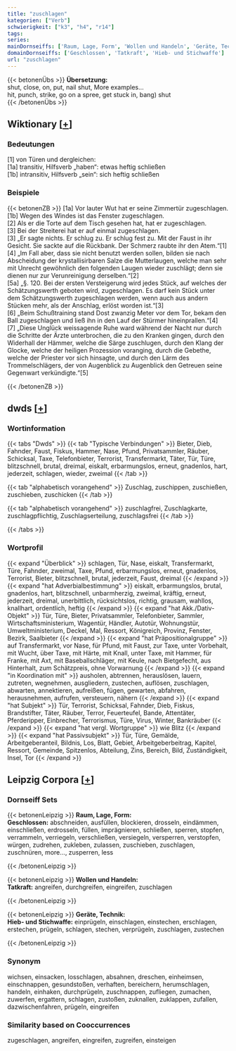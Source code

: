 ```yaml
---
title: "zuschlagen"
kategorien: ["Verb"]
schwierigkeit: ["k3", "h4", "r14"]
tags:
series:
mainDornseiffs: ['Raum, Lage, Form', 'Wollen und Handeln', 'Geräte, Technik']
domainDornseiffs: ['Geschlossen', 'Tatkraft', 'Hieb- und Stichwaffe']
url: "zuschlagen"
---
```


{{< betonenÜbs >}}
**Übersetzung:**  
shut, close, on, put, nail shut, More examples...  
hit, punch, strike, go on a spree, get stuck in, bang) shut  
{{< /betonenÜbs >}}

## Wiktionary [[+](https://de.wiktionary.org/wiki/zuschlagen)]

### Bedeutungen
[1] von Türen und dergleichen:  
[1a] transitiv, Hilfsverb „haben“: etwas heftig schließen  
[1b] intransitiv, Hilfsverb „sein“: sich heftig schließen  

### Beispiele
{{< betonenZB >}}
[1a] Vor lauter Wut hat er seine Zimmertür zugeschlagen.  
[1b] Wegen des Windes ist das Fenster zugeschlagen.  
[2] Als er die Torte auf dem Tisch gesehen hat, hat er zugeschlagen.  
[3] Bei der Streiterei hat er auf einmal zugeschlagen.  
[3] „Er sagte nichts. Er schlug zu. Er schlug fest zu. Mit der Faust in ihr Gesicht. Sie sackte auf die Rückbank. Der Schmerz raubte ihr den Atem.“[1]  
[4] „Im Fall aber, dass sie nicht benutzt werden sollen, bilden sie nach Abscheidung der krystallisirbaren Salze die Mutterlaugen, welche man sehr mit Unrecht gewöhnlich den folgenden Laugen wieder zuschlägt; denn sie dienen nur zur Verunreinigung derselben.“[2]  
[5a] „§. 120. Bei der ersten Versteigerung wird jedes Stück, auf welches der Schätzungswerth geboten wird, zugeschlagen. Es darf kein Stück unter dem Schätzungswerth zugeschlagen werden, wenn auch aus andern Stücken mehr, als der Anschlag, erlöst worden ist.“[3]  
[6] „Beim Schußtraining stand Dost zwanzig Meter vor dem Tor, bekam den Ball zugeschlagen und ließ ihn in den Lauf der Stürmer hineinprallen.“[4]  
[7] „Diese Unglück weissagende Ruhe ward während der Nacht nur durch die Schritte der Ärzte unterbrochen, die zu den Kranken gingen, durch den Widerhall der Hämmer, welche die Särge zuschlugen, durch den Klang der Glocke, welche der heiligen Prozession voranging, durch die Gebethe, welche der Priester vor sich hinsagte, und durch den Lärm des Trommelschlägers, der von Augenblick zu Augenblick den Getreuen seine Gegenwart verkündigte.“[5]  

{{< /betonenZB >}}


## dwds [[+](https://www.dwds.de/wb/zuschlagen)]

### Wortinformation
{{< tabs "Dwds" >}}
{{< tab "Typische Verbindungen" >}}
Bieter, Dieb, Fahnder, Faust, Fiskus, Hammer, Nase, Pfund, Privatsammler, Räuber, Schicksal, Taxe, Telefonbieter, Terrorist, Transfermarkt, Täter, Tür, Türe, blitzschnell, brutal, dreimal, eiskalt, erbarmungslos, erneut, gnadenlos, hart, jederzeit, schlagen, wieder, zweimal
{{< /tab >}}

{{< tab "alphabetisch vorangehend" >}}
Zuschlag, zuschippen, zuschießen, zuschieben, zuschicken
{{< /tab >}}

{{< tab "alphabetisch vorangehend" >}}
zuschlagfrei, Zuschlagkarte, zuschlagpflichtig, Zuschlagserteilung, zuschlagsfrei
{{< /tab >}}

{{< /tabs >}}

### Wortprofil
{{< expand "Überblick" >}} schlagen, Tür, Nase, eiskalt, Transfermarkt, Türe, Fahnder, zweimal, Taxe, Pfund, erbarmungslos, erneut, gnadenlos, Terrorist, Bieter, blitzschnell, brutal, jederzeit, Faust, dreimal {{< /expand >}}
{{< expand "hat Adverbialbestimmung" >}} eiskalt, erbarmungslos, brutal, gnadenlos, hart, blitzschnell, unbarmherzig, zweimal, kräftig, erneut, jederzeit, dreimal, unerbittlich, rücksichtslos, richtig, grausam, wahllos, knallhart, ordentlich, heftig {{< /expand >}}
{{< expand "hat Akk./Dativ-Objekt" >}} Tür, Türe, Bieter, Privatsammler, Telefonbieter, Sammler, Wirtschaftsministerium, Wagentür, Händler, Autotür, Wohnungstür, Umweltministerium, Deckel, Mal, Ressort, Königreich, Provinz, Fenster, Bezirk, Saalbieter {{< /expand >}}
{{< expand "hat Präpositionalgruppe" >}} auf Transfermarkt, vor Nase, für Pfund, mit Faust, zur Taxe, unter Vorbehalt, mit Wucht, über Taxe, mit Härte, mit Knall, unter Taxe, mit Hammer, für Franke, mit Axt, mit Baseballschläger, mit Keule, nach Bietgefecht, aus Hinterhalt, zum Schätzpreis, ohne Vorwarnung {{< /expand >}}
{{< expand "in Koordination mit" >}} ausholen, abtrennen, herauslösen, lauern, zutreten, wegnehmen, ausgliedern, zustechen, auflösen, zuschlagen, abwarten, annektieren, aufreißen, fügen, gewarten, abfahren, herausnehmen, aufrufen, versteuern, nähern {{< /expand >}}
{{< expand "hat Subjekt" >}} Tür, Terrorist, Schicksal, Fahnder, Dieb, Fiskus, Brandstifter, Täter, Räuber, Terror, Feuerteufel, Bande, Attentäter, Pferderipper, Einbrecher, Terrorismus, Türe, Virus, Winter, Bankräuber {{< /expand >}}
{{< expand "hat vergl. Wortgruppe" >}} wie Blitz {{< /expand >}}
{{< expand "hat Passivsubjekt" >}} Tür, Türe, Gemälde, Arbeitgeberanteil, Bildnis, Los, Blatt, Gebiet, Arbeitgeberbeitrag, Kapitel, Ressort, Gemeinde, Spitzenlos, Abteilung, Zins, Bereich, Bild, Zuständigkeit, Insel, Tor {{< /expand >}}

## Leipzig Corpora [[+](https://corpora.uni-leipzig.de/en/res?word=zuschlagen&corpusId=deu_newscrawl-public_2018)]

### Dornseiff Sets
{{< betonenLeipzig >}}
**Raum, Lage, Form:**  
**Geschlossen:** abschneiden, ausfüllen, blockieren, drosseln, eindämmen, einschließen, erdrosseln, füllen, imprägnieren, schließen, sperren, stopfen, verrammeln, verriegeln, verschließen, versiegeln, versperren, verstopfen, würgen, zudrehen, zukleben, zulassen, zuschieben, zuschlagen, zuschnüren, more..., zusperren, less  

{{< /betonenLeipzig >}}


{{< betonenLeipzig >}}
**Wollen und Handeln:**  
**Tatkraft:** angreifen, durchgreifen, eingreifen, zuschlagen  

{{< /betonenLeipzig >}}


{{< betonenLeipzig >}}
**Geräte, Technik:**  
**Hieb- und Stichwaffe:** einprügeln, einschlagen, einstechen, erschlagen, erstechen, prügeln, schlagen, stechen, verprügeln, zuschlagen, zustechen  

{{< /betonenLeipzig >}}

### Synonym
wichsen, einsacken, losschlagen, absahnen, dreschen, einheimsen, einschnappen, gesundstoßen, verhaften, bereichern, herumschlagen, handeln, einhaken, durchprügeln, zuschnappen, zufliegen, zumachen, zuwerfen, ergattern, schlagen, zustoßen, zuknallen, zuklappen, zufallen, dazwischenfahren, prügeln, eingreifen


### Similarity based on Cooccurrences
zugeschlagen, angreifen, eingreifen, zugreifen, einsteigen


